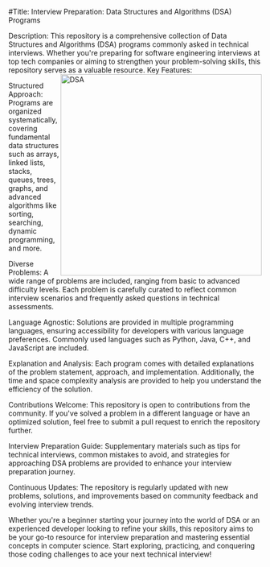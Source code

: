 #Title: Interview Preparation: Data Structures and Algorithms (DSA) Programs

Description:
This repository is a comprehensive collection of Data Structures and Algorithms (DSA) programs commonly asked in technical interviews. Whether you're preparing for software engineering interviews at top tech companies or aiming to strengthen your problem-solving skills, this repository serves as a valuable resource.
<img align="right" width="400" src="https://i.ytimg.com/vi/lq60Vfa_U4U/maxresdefault.jpg" alt="DSA">
Key Features:

Structured Approach: Programs are organized systematically, covering fundamental data structures such as arrays, linked lists, stacks, queues, trees, graphs, and advanced algorithms like sorting, searching, dynamic programming, and more.

Diverse Problems: A wide range of problems are included, ranging from basic to advanced difficulty levels. Each problem is carefully curated to reflect common interview scenarios and frequently asked questions in technical assessments.

Language Agnostic: Solutions are provided in multiple programming languages, ensuring accessibility for developers with various language preferences. Commonly used languages such as Python, Java, C++, and JavaScript are included.

Explanation and Analysis: Each program comes with detailed explanations of the problem statement, approach, and implementation. Additionally, the time and space complexity analysis are provided to help you understand the efficiency of the solution.

Contributions Welcome: This repository is open to contributions from the community. If you've solved a problem in a different language or have an optimized solution, feel free to submit a pull request to enrich the repository further.

Interview Preparation Guide: Supplementary materials such as tips for technical interviews, common mistakes to avoid, and strategies for approaching DSA problems are provided to enhance your interview preparation journey.

Continuous Updates: The repository is regularly updated with new problems, solutions, and improvements based on community feedback and evolving interview trends.

Whether you're a beginner starting your journey into the world of DSA or an experienced developer looking to refine your skills, this repository aims to be your go-to resource for interview preparation and mastering essential concepts in computer science. Start exploring, practicing, and conquering those coding challenges to ace your next technical interview!
